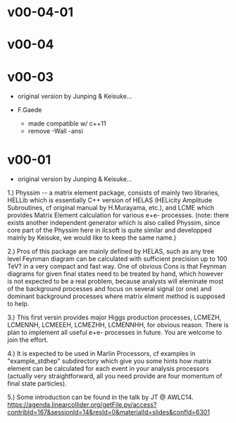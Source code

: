 # v00-04-01

# v00-04

# v00-03
- original version by Junping & Keisuke...

- F.Gaede
  - made compatible w/ c++11	
  - remove -Wall -ansi


# v00-01
- original version by Junping & Keisuke...

1.) Physsim -- a matrix element package, consists of mainly two libraries, HELLib which is essentially C++ version of HELAS (HELicity Amplitude Subroutines, cf original manual by H.Murayama, etc.), and LCME which provides Matrix Element calculation for various e+e- processes. (note: there exists another independent generator which is also called Physsim, since core part of the Physsim here in ilcsoft is quite similar and developped mainly by Keisuke, we would like to keep the same name.)

2.) Pros of this package are mainly defined by HELAS, such as any tree level Feynman diagram can be calculated with sufficient precision up to 100 TeV? in a very compact and fast way. One of obvious Cons is that Feynman diagrams for given final states need to be treated by hand, which however is not expected to be a real problem, because analysts will eleminate most of the background processes and focus on several signal (or one) and dominant background processes where matrix elment method is supposed to help.

3.) This first versin provides major Higgs production processes, LCMEZH, LCMENNH, LCMEEEH, LCMEZHH, LCMENNHH, for obvious reason. There is plan to implement all useful e+e- processes in future. You are welcome to join the effort.

4.) It is expected to be used in Marlin Processors, cf examples in "example_stdhep" subdirectory which give you some hints how matrix element can be calculated for each event in your analysis processors (actually very straightforward, all you need provide are four momentum of final state particles).

5.) Some introduction can be found in the talk by JT @ AWLC14.
https://agenda.linearcollider.org/getFile.py/access?contribId=167&sessionId=14&resId=0&materialId=slides&confId=6301
